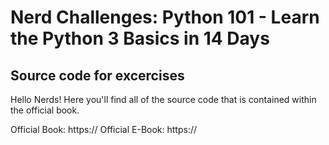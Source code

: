 # Nerd Challenges: Python 101 - Learn the Python 3 Basics in 14 Days
## Source code for excercises

Hello Nerds! Here you'll find all of the source code that is contained within the official book.

Official Book: https://
Official E-Book: https://

